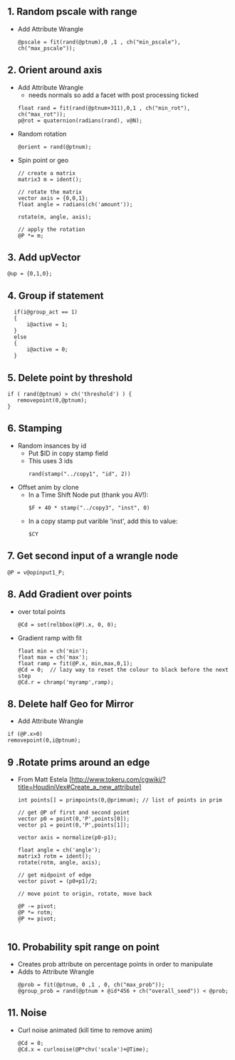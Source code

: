 ## 1. Random pscale with range
- Add Attribute Wrangle
  ```
  @pscale = fit(rand(@ptnum),0 ,1 , ch("min_pscale"), ch("max_pscale"));
  ```
## 2. Orient around axis
- Add Attribute Wrangle
  - needs normals so add a facet with post processing ticked
  ```
  float rand = fit(rand(@ptnum+311),0,1 , ch("min_rot"), ch("max_rot"));
  p@rot = quaternion(radians(rand), v@N);
  ```
- Random rotation
  ```
  @orient = rand(@ptnum);
  ```
- Spin point or geo
  ```
  // create a matrix
  matrix3 m = ident();

  // rotate the matrix
  vector axis = {0,0,1};
  float angle = radians(ch('amount'));

  rotate(m, angle, axis);

  // apply the rotation
  @P *= m;
  ```

## 3. Add upVector
  ```
  @up = {0,1,0};
  ```
## 4. Group if statement
```
  if(i@group_act == 1)
  {
      i@active = 1;
  }    
  else
  {
      i@active = 0;
  }
  ```
## 5. Delete point by threshold
  ```
  if ( rand(@ptnum) > ch('threshold') ) {
     removepoint(0,@ptnum);
  }
  ```
## 6. Stamping
- Random insances by id
  - Put $ID in copy stamp field
  - This uses 3 ids
    ```
    rand(stamp("../copy1", "id", 2))
    ```
- Offset anim by clone
  - In a Time Shift Node put (thank you AV!):
    ```
    $F + 40 * stamp("../copy3", "inst", 0)
    ```
  - In a copy stamp put varible 'inst', add this to value:
    ```
    $CY  
    ```
## 7. Get second input of a wrangle node
  ```
  @P = v@opinput1_P;
  ```
## 8. Add Gradient over points
- over total points
    ```
    @Cd = set(relbbox(@P).x, 0, 0);
    ```
 - Gradient ramp with fit
    ```
    float min = ch('min');
    float max = ch('max');
    float ramp = fit(@P.x, min,max,0,1);
    @Cd = 0;  // lazy way to reset the colour to black before the next step
    @Cd.r = chramp('myramp',ramp);
    ```
## 8. Delete half Geo for Mirror
- Add Attribute Wrangle
```
if (@P.x>0)
removepoint(0,i@ptnum);
```
## 9 .Rotate prims around an edge
- From Matt Estela [http://www.tokeru.com/cgwiki/?title=HoudiniVex#Create_a_new_attribute]
  ```
  int points[] = primpoints(0,@primnum); // list of points in prim

  // get @P of first and second point
  vector p0 = point(0,'P',points[0]);
  vector p1 = point(0,'P',points[1]);

  vector axis = normalize(p0-p1);

  float angle = ch('angle');
  matrix3 rotm = ident();
  rotate(rotm, angle, axis);

  // get midpoint of edge
  vector pivot = (p0+p1)/2;

  // move point to origin, rotate, move back

  @P -= pivot;
  @P *= rotm;
  @P += pivot;
  `
## 10. Probability spit range on point
- Creates prob attribute on percentage points in order to manipulate
- Adds to Attribute Wrangle
  ```
  @prob = fit(@ptnum, 0 ,1 , 0, ch("max_prob"));
  @group_prob = rand(@ptnum + @id*456 + ch("overall_seed")) < @prob;
  ```
## 11. Noise
- Curl noise animated (kill time to remove anim)
  ```
  @Cd = 0;
  @Cd.x = curlnoise(@P*chv('scale')+@Time);
  ```
